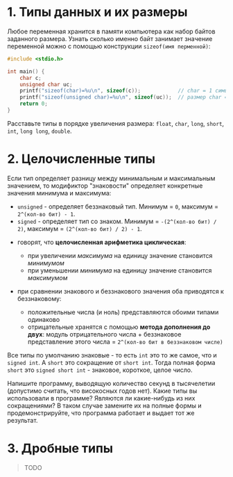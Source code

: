 # 1. Типы данных и их размеры 
Любое переменная хранится в памяти компьютера как набор байтов заданного размера.
Узнать сколько именно байт занимает значение переменной можно с помощью конструкции `sizeof(имя перменной)`:

```c
#include <stdio.h>

int main() {
    char c;
    unsigned char uc;
    printf("sizeof(char)=%u\n", sizeof(c));            // char = 1 символ (к кодировке ASCII) = 1 байт
    printf("sizeof(unsigned char)=%u\n", sizeof(uc));  // размер char == размер unsigned char
    return 0;
}
```

Расставьте типы в порядке увеличения размера: `float`, `char`, `long`, `short`, `int`, `long long`, `double`.

# 2. Целочисленные типы
Если тип определяет разницу между минимальным и максимальным значением, то модификтор "знаковости" определяет конкретные значения минимума и максимума:
* `unsigned` - определяет беззнаковый тип. Минимум = `0`, максимум = `2^(кол-во бит) - 1`.
* `signed` - определяет тип со знаком. Минимум = `-(2^(кол-во бит) / 2)`, максимум = `(2^(кол-во бит) / 2) - 1`.

- говорят, что **целочисленная арифметика циклическая**: 
    - при увеличении *максимума* на единицу значение становится *минимумом*
    - при уменьшении *минимума* на единицу значение становится *максимумом*  

- при сравнении знакового и беззнакового значения оба приводятся к беззнаковому:
    - положительные числа (и ноль) представляются обоими типами одинаково
    - отрицательные хранятся с помощью **метода дополнения до двух**:
      модуль отрицательного числа + беззнаковое представление этого числа = `2^(кол-во бит в беззнаковом числе)`

Все типы по умолчанию знаковые - то есть `int` это то же самое, что и `signed int`. А `short` это сокращение от `short int`. Тогда полная форма `short` это `signed short int` - знаковое, короткое, целое число.

Напишите программу, выводящую количество секунд в тысячелетии (допустимо считать, что високосных годов нет). 
Какие типы вы использовали в программе? Являются ли какие-нибудь из них сокращениями? В таком случае замените их на полные формы и продемонстрируйте, что программа работает и выдает тот же результат.  

# 3. Дробные типы
> TODO